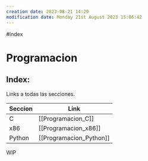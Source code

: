 ```yaml
---
creation date: 2023-08-21 14:20
modification date: Monday 21st August 2023 15:06:42
---
```


#index 

# Programacion

## Index:

Links a todas las secciones.

| Seccion | Link                    |
| ------- | ----------------------- |
| C       | [[Programacion_C]]      |
| x86     | [[Programacion_x86]]    |
| Python  | [[Programacion_Python]] | 

WIP